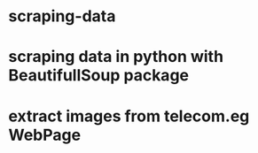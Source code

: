 # scraping-data
# scraping data in python with BeautifullSoup package
# extract images from telecom.eg WebPage
